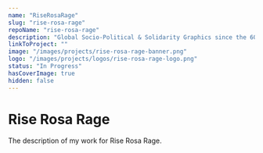 ```yaml
---
name: "RiseRosaRage"
slug: "rise-rosa-rage"
repoName: "rise-rosa-rage"
description: "Global Socio-Political & Solidarity Graphics since the 60s. Developed with Aircury."
linkToProject: ""
image: "/images/projects/rise-rosa-rage-banner.png"
logo: "/images/projects/logos/rise-rosa-rage-logo.png"
status: "In Progress"
hasCoverImage: true
hidden: false
---
```


# Rise Rosa Rage

The description of my work for Rise Rosa Rage.
